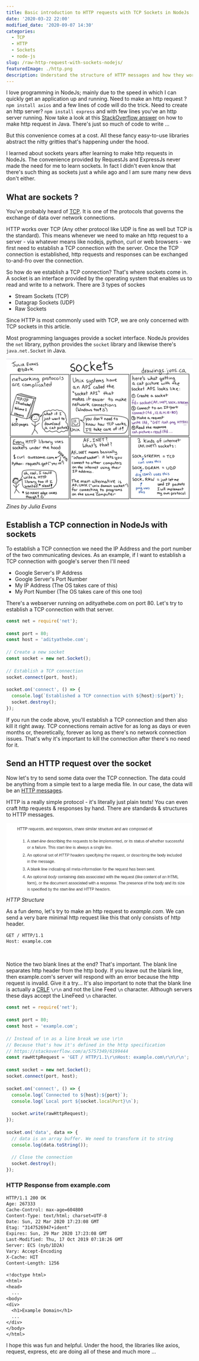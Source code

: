 ```yaml
---
title: Basic introduction to HTTP requests with TCP Sockets in NodeJs
date: '2020-03-22 22:00'
modified_date: '2020-09-07 14:30'
categories:
  - TCP
  - HTTP
  - Sockets
  - node-js
slug: /raw-http-request-with-sockets-nodejs/
featuredImage: ./http.png
description: Understand the structure of HTTP messages and how they work with network sockets in NodeJs 
---
```


I love programming in NodeJs; mainly due to the speed in which I can quickly get an application up and running. Need to make an http request ? `npm install axios` and a few lines of code will do the trick. Need to create an http server? `npm install express` and with few lines you've an http server running. Now take a look at this [StackOverflow answer](https://stackoverflow.com/a/1359700/6199444) on how to make http request in Java. There's just so much of code to write ...

But this convenience comes at a cost. All these fancy easy-to-use libraries abstract the nitty gritties that's happening under the hood.

I learned about sockets years after learning to make http requests in NodeJs. The convenience provided by RequestJs and ExpressJs never made the need for me to learn sockets. In fact I didn't even know that there's such thing as sockets just a while ago and I am sure many new devs don't either.

## What are sockets ?

You've probably heard of [TCP](https://en.wikipedia.org/wiki/Transmission_Control_Protocol). It is one of the protocols that governs the exchange of data over network connections.

HTTP works over TCP (Any other protocol like UDP is fine as well but TCP is the standard). This means whenever we need to make an http request to a server - via whatever means like nodejs, python, curl or web browsers - we first need to establish a TCP connection with the server. Once the TCP connection is established, http requests and responses can be exchanged to-and-fro over the connection.

So how do we establish a TCP connection? That's where sockets come in. A socket is an interface provided by the operating system that enables us to read and write to a network. There are 3 types of sockes

- Stream Sockets (TCP)
- Datagrap Sockets (UDP)
- Raw Sockets

Since HTTP is most commonly used with TCP, we are only concerned with TCP sockets in this article.

Most programming languages provide a socket interface. NodeJs provides the `net` library, python provides the `socket` library and likewise there's `java.net.Socket` in Java.

![Zines by Julia Evans](./sockets-zines.jpeg)_Zines by Julia Evans_

## Establish a TCP connection in NodeJs with sockets

To establish a TCP connection we need the IP Address and the port number of the two communicating devices. As an example, if I want to establish a TCP connection with google's server then I'll need

- Google Server's IP Address
- Google Server's Port Number
- My IP Address (The OS takes care of this)
- My Port Number (The OS takes care of this one too)

There's a webserver running on adityathebe.com on port 80. Let's try to establish a TCP connection with that server.

```js
const net = require('net');

const port = 80;
const host = 'adityathebe.com';

// Create a new socket
const socket = new net.Socket();

// Establish a TCP connection
socket.connect(port, host);

socket.on('connect', () => {
  console.log(`Established a TCP connection with ${host}:${port}`);
  socket.destroy();
});
```

If you run the code above, you'll establish a TCP connection and then also kill it right away. TCP connections remain active for as long as days or even months or, theoretically, forever as long as there's no network connection issues. That's why it's important to kill the connection after there's no need for it.

## Send an HTTP request over the socket

Now let's try to send some data over the TCP connection. The data could be anything from a simple text to a large media file. In our case, the data will be an [HTTP messages](https://developer.mozilla.org/en-US/docs/Web/HTTP/Messages).

HTTP is a really simple protocol - it's literally just plain texts! You can even craft http requests & responses by hand. There are standards & structures to HTTP messages.

![HTTP Structure](./http-structure.png)_HTTP Structure_

As a fun demo, let's try to make an http request to *example.com*. We can send a very bare minimal http request like this that only consists of http header.

```text
GET / HTTP/1.1
Host: example.com
   
   
```

Notice the two blank lines at the end? That's important. The blank line separates http header from the http body. If you leave out the blank line, then example.com's server will respond with an error because the http request is invalid. Give it a try... It's also important to note that the blank line is actually a [CRLF](https://developer.mozilla.org/en-US/docs/Glossary/CRLF) `\r\n` and not the Line Feed `\n` character. Although servers these days accept the LineFeed `\n` character.

```js
const net = require('net');

const port = 80;
const host = 'example.com';

// Instead of \n as a line break we use \r\n
// Because that's how it's defined in the http specification
// https://stackoverflow.com/a/5757349/6199444
const rawHttpRequest = 'GET / HTTP/1.1\r\nHost: example.com\r\n\r\n';

const socket = new net.Socket();
socket.connect(port, host);

socket.on('connect', () => {
  console.log(`Connected to ${host}:${port}`);
  console.log(`Local port ${socket.localPort}\n`);

  socket.write(rawHttpRequest);
});

socket.on('data', data => {
  // data is an array buffer. We need to transform it to string
  console.log(data.toString());

  // Close the connection
  socket.destroy();
});
```

### HTTP Response from example.com

```text
HTTP/1.1 200 OK
Age: 267333
Cache-Control: max-age=604800
Content-Type: text/html; charset=UTF-8
Date: Sun, 22 Mar 2020 17:23:08 GMT
Etag: "3147526947+ident"
Expires: Sun, 29 Mar 2020 17:23:08 GMT
Last-Modified: Thu, 17 Oct 2019 07:18:26 GMT
Server: ECS (nyb/1D2A)
Vary: Accept-Encoding
X-Cache: HIT
Content-Length: 1256

<!doctype html>
<html>
<head>
  ...
<body>
<div>
  <h1>Example Domain</h1>
  ...
</div>
</body>
</html>
```

I hope this was fun and helpful. Under the hood, the libraries like axios, request, express, etc are doing all of these and much more ...
